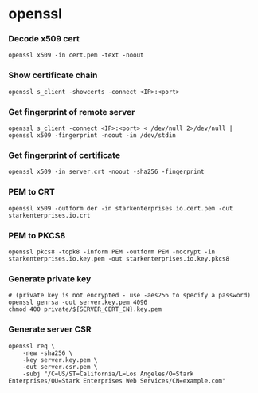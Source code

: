 # openssl

### Decode x509 cert

```
openssl x509 -in cert.pem -text -noout
```

### Show certificate chain

```
openssl s_client -showcerts -connect <IP>:<port>
```

### Get fingerprint of remote server

```
openssl s_client -connect <IP>:<port> < /dev/null 2>/dev/null | openssl x509 -fingerprint -noout -in /dev/stdin
```

### Get fingerprint of certificate

```
openssl x509 -in server.crt -noout -sha256 -fingerprint
```

### PEM to CRT
```
openssl x509 -outform der -in starkenterprises.io.cert.pem -out starkenterprises.io.crt
```

### PEM to PKCS8
```
openssl pkcs8 -topk8 -inform PEM -outform PEM -nocrypt -in starkenterprises.io.key.pem -out starkenterprises.io.key.pkcs8
```

### Generate private key
```
# (private key is not encrypted - use -aes256 to specify a password)
openssl genrsa -out server.key.pem 4096
chmod 400 private/${SERVER_CERT_CN}.key.pem
```

### Generate server CSR
```
openssl req \
    -new -sha256 \
    -key server.key.pem \
    -out server.csr.pem \
    -subj "/C=US/ST=California/L=Los Angeles/O=Stark Enterprises/OU=Stark Enterprises Web Services/CN=example.com"
```
